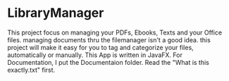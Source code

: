 # LibraryManager
This project focus on managing your PDFs, Ebooks, Texts and your Office files. managing documents thru the filemanager isn't a good idea. this project will make it easy for you to tag and categorize your files, automatically or manually. This App is written in JavaFX.
For Documentation, I put the Documentaion folder.
Read the "What is this exactly.txt" first.
